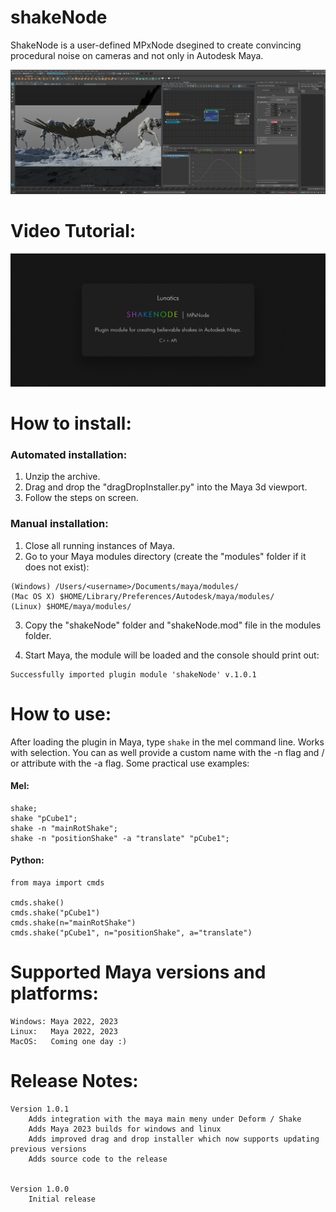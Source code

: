 # shakeNode
ShakeNode is a user-defined MPxNode dsegined to create convincing procedural noise on cameras and not only in Autodesk Maya.

![shakeNode loaded in Maya](/images/shakeNodeStill1.png)



# Video Tutorial:
[![Watch the video](/images/introSlate.png)](https://vimeo.com/669401036)



# How to install:

### Automated installation:
1. Unzip the archive.
2. Drag and drop the "dragDropInstaller.py" into the Maya 3d viewport.
3. Follow the steps on screen.

### Manual installation:
1. Close all running instances of Maya.
2. Go to your Maya modules directory (create the "modules" folder if it does not exist):
```
(Windows) /Users/<username>/Documents/maya/modules/
(Mac OS X) $HOME/Library/Preferences/Autodesk/maya/modules/
(Linux)	$HOME/maya/modules/
```
3. Copy the "shakeNode" folder and "shakeNode.mod" file in the modules folder.

4. Start Maya, the module will be loaded and the console should print out:
```
Successfully imported plugin module 'shakeNode' v.1.0.1
```



# How to use:
After loading the plugin in Maya, type `shake` in the mel command line. Works with selection. You can as well provide a custom name with the -n flag and / or attribute with the -a flag. Some practical use examples:
#### Mel:
```
shake;
shake "pCube1";
shake -n "mainRotShake";
shake -n "positionShake" -a "translate" "pCube1";
```
#### Python:
```
from maya import cmds

cmds.shake()
cmds.shake("pCube1")
cmds.shake(n="mainRotShake")
cmds.shake("pCube1", n="positionShake", a="translate")
```

# Supported Maya versions and platforms:
```
Windows: Maya 2022, 2023
Linux:   Maya 2022, 2023
MacOS:   Coming one day :)
```

# Release Notes:
```
Version 1.0.1
	Adds integration with the maya main meny under Deform / Shake
	Adds Maya 2023 builds for windows and linux
	Adds improved drag and drop installer which now supports updating previous versions
	Adds source code to the release


Version 1.0.0
	Initial release

```
